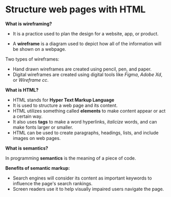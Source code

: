 # Structure web pages with HTML

**What is wireframing?** 

* It is a practice used to plan the design for a website, app, or product. 

* A **wireframe** is a diagram used to depict how all of the information will be shown on a webpage.

Two types of wireframes:
* Hand drawn wireframes are created using pencil, pen, and paper.
* Digital wireframes are created using digital tools like *Figma*, *Adobe Xd*, or *Wireframe cc*. 

**What is HTML?**

* HTML stands for **Hyper Text Markup Language**
* It is used to structure a web page and its content.
* HTML utilizes something called **elements** to make content appear or act a certain way.
* It also uses **tags** to make a word hyperlinks, *italicize* words, and can make fonts larger or smaller.
* HTML can be used to create paragraphs, headings, lists, and include images on web pages.

**What is semantics?**

In programming **semantics** is the meaning of a piece of code.

**Benefits of semantic markup:**

* Search engines will consider its content as important keywords to influence the page's search rankings.
* Screen readers use it to help visually impaired users navigate the page.
